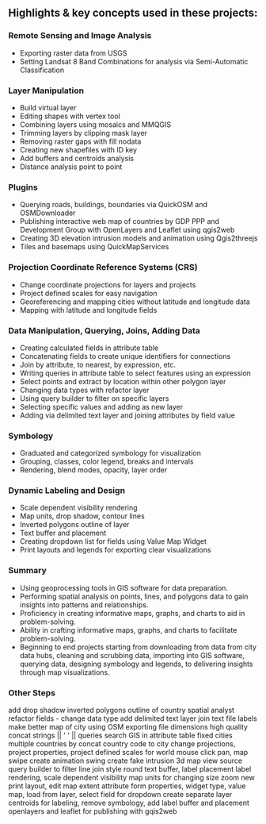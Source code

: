 ## Highlights & key concepts used in these projects:

### Remote Sensing and Image Analysis
- Exporting raster data from USGS
- Setting Landsat 8 Band Combinations for analysis via Semi-Automatic Classification

### Layer Manipulation
- Build virtual layer
- Editing shapes with vertex tool
- Combining layers using mosaics and MMQGIS
- Trimming layers by clipping mask layer
- Removing raster gaps with fill nodata
- Creating new shapefiles with ID key
- Add buffers and centroids analysis
- Distance analysis point to point

### Plugins
- Querying roads, buildings, boundaries via QuickOSM and OSMDownloader
- Publishing interactive web map of countries by GDP PPP and Development Group with OpenLayers and Leaflet using qgis2web
- Creating 3D elevation intrusion models and animation using Qgis2threejs
- Tiles and basemaps using QuickMapServices

### Projection Coordinate Reference Systems (CRS)
- Change coordinate projections for layers and projects
- Project defined scales for easy navigation
- Georeferencing and mapping cities without latitude and longitude data
- Mapping with latitude and longitude fields

### Data Manipulation, Querying, Joins, Adding Data
- Creating calculated fields in attribute table
- Concatenating fields to create unique identifiers for connections
- Join by attribute, to nearest, by expression, etc.
- Writing queries in attribute table to select features using an expression
- Select points and extract by location within other polygon layer
- Changing data types with refactor layer
- Using query builder to filter on specific layers
- Selecting specific values and adding as new layer
- Adding via delimited text layer and joining attributes by field value

### Symbology
- Graduated and categorized symbology for visualization
- Grouping, classes, color legend, breaks and intervals
- Rendering, blend modes, opacity, layer order

### Dynamic Labeling and Design
- Scale dependent visibility rendering
- Map units, drop shadow, contour lines
- Inverted polygons outline of layer
- Text buffer and placement
- Creating dropdown list for fields using Value Map Widget
- Print layouts and legends for exporting clear visualizations

### Summary
- Using geoprocessing tools in GIS software for data preparation.
- Performing spatial analysis on points, lines, and polygons data to gain insights into patterns and relationships.
- Proficiency in creating informative maps, graphs, and charts to aid in problem-solving.
- Ability in crafting informative maps, graphs, and charts to facilitate problem-solving.
- Beginning to end projects starting from downloading from data from city data hubs, cleaning and scrubbing data, importing into GIS software, querying data, designing symbology and legends, to delivering insights through map visualizations.

### Other Steps
add drop shadow
inverted polygons outline of country
spatial analyst
refactor fields - change data type
add delimited text layer
join text file
labels
make better map of city using OSM
exporting file dimensions high quality
concat strings || ' ' ||
queries search GIS in attribute table
fixed cities multiple countries by concat country code to city
change projections, project properties, project defined scales for world
mouse click pan, map swipe
create animation swing
create fake intrusion 3d map view
source query builder to filter
line join style round
text buffer, label placement
label rendering, scale dependent visibility
map units for changing size zoom
new print layout, edit map extent
attribute form properties, widget type, value map, load from layer, select field for dropdown 
create separate layer centroids for labeling, remove symbology, add label buffer and placement
openlayers and leaflet for publishing with gqis2web



